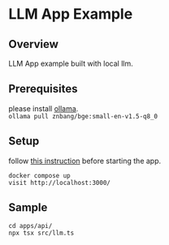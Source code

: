 # LLM App Example

## Overview
LLM App example built with local llm.


## Prerequisites

please install [ollama]([Prerequisites](https://ollama.com/download)).<br>
`ollama pull znbang/bge:small-en-v1.5-q8_0`

## Setup

follow [this instruction](https://ts.llamaindex.ai/examples/local_llm) before starting the app.

`docker compose up`<br>
`visit http://localhost:3000/`

## Sample

`cd apps/api/`<br>
`npx tsx src/llm.ts`
